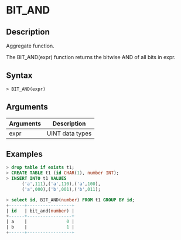 # **BIT_AND**

## **Description**

Aggregate function.

The BIT_AND(expr) function returns the bitwise AND of all bits in expr.

## **Syntax**

```
> BIT_AND(expr)
```

## **Arguments**

|  Arguments   | Description  |
|  ----  | ----  |
| expr  | UINT data types |

## **Examples**

```sql
> drop table if exists t1;
> CREATE TABLE t1 (id CHAR(1), number INT);
> INSERT INTO t1 VALUES
      ('a',111),('a',110),('a',100),
      ('a',000),('b',001),('b',011);

> select id, BIT_AND(number) FROM t1 GROUP BY id;
+------+-----------------+
| id   | bit_and(number) |
+------+-----------------+
| a    |               0 |
| b    |               1 |
+------+-----------------+
```
